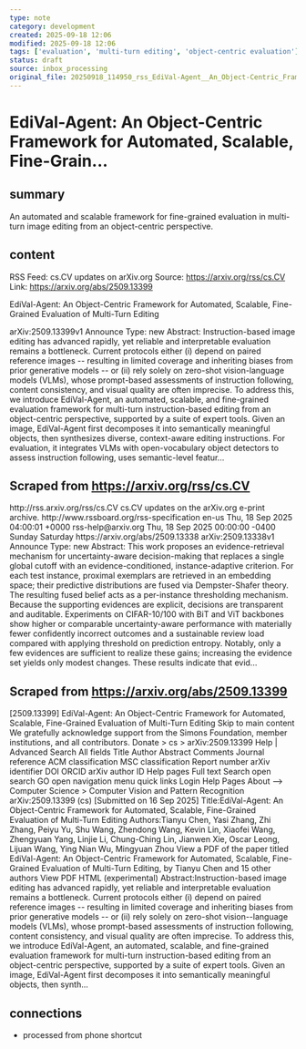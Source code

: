 ```yaml
---
type: note
category: development
created: 2025-09-18 12:06
modified: 2025-09-18 12:06
tags: ['evaluation', 'multi-turn editing', 'object-centric evaluation']
status: draft
source: inbox_processing
original_file: 20250918_114950_rss_EdiVal-Agent__An_Object-Centric_Framework_for_Auto.txt
---
```


# EdiVal-Agent: An Object-Centric Framework for Automated, Scalable, Fine-Grain...

## summary
An automated and scalable framework for fine-grained evaluation in multi-turn image editing from an object-centric perspective.

## content
RSS Feed: cs.CV updates on arXiv.org
Source: https://arxiv.org/rss/cs.CV
Link: https://arxiv.org/abs/2509.13399

EdiVal-Agent: An Object-Centric Framework for Automated, Scalable, Fine-Grained Evaluation of Multi-Turn Editing

arXiv:2509.13399v1 Announce Type: new Abstract: Instruction-based image editing has advanced rapidly, yet reliable and interpretable evaluation remains a bottleneck. Current protocols either (i) depend on paired reference images -- resulting in limited coverage and inheriting biases from prior generative models -- or (ii) rely solely on zero-shot vision-language models (VLMs), whose prompt-based assessments of instruction following, content consistency, and visual quality are often imprecise. To address this, we introduce EdiVal-Agent, an automated, scalable, and fine-grained evaluation framework for multi-turn instruction-based editing from an object-centric perspective, supported by a suite of expert tools. Given an image, EdiVal-Agent first decomposes it into semantically meaningful objects, then synthesizes diverse, context-aware editing instructions. For evaluation, it integrates VLMs with open-vocabulary object detectors to assess instruction following, uses semantic-level featur...

## Scraped from https://arxiv.org/rss/cs.CV
<?xml version='1.0' encoding='UTF-8'?>
<rss xmlns:arxiv="http://arxiv.org/schemas/atom" xmlns:dc="http://purl.org/dc/elements/1.1/" xmlns:atom="http://www.w3.org/2005/Atom" xmlns:content="http://purl.org/rss/1.0/modules/content/" version="2.0">
  <channel>
    <title>cs.CV updates on arXiv.org</title>
    <link>http://rss.arxiv.org/rss/cs.CV</link>
    <description>cs.CV updates on the arXiv.org e-print archive.</description>
    <atom:link href="http://rss.arxiv.org/rss/cs.CV" rel="self" type="application/rss+xml"/>
    <docs>http://www.rssboard.org/rss-specification</docs>
    <language>en-us</language>
    <lastBuildDate>Thu, 18 Sep 2025 04:00:01 +0000</lastBuildDate>
    <managingEditor>rss-help@arxiv.org</managingEditor>
    <pubDate>Thu, 18 Sep 2025 00:00:00 -0400</pubDate>
    <skipDays>
      <day>Sunday</day>
      <day>Saturday</day>
    </skipDays>
    <item>
      <title>Proximity-Based Evidence Retrieval for Uncertainty-Aware Neural Networks</title>
      <link>https://arxiv.org/abs/2509.13338</link>
      <description>arXiv:2509.13338v1 Announce Type: new 
Abstract: This work proposes an evidence-retrieval mechanism for uncertainty-aware decision-making that replaces a single global cutoff with an evidence-conditioned, instance-adaptive criterion. For each test instance, proximal exemplars are retrieved in an embedding space; their predictive distributions are fused via Dempster-Shafer theory. The resulting fused belief acts as a per-instance thresholding mechanism. Because the supporting evidences are explicit, decisions are transparent and auditable. Experiments on CIFAR-10/100 with BiT and ViT backbones show higher or comparable uncertainty-aware performance with materially fewer confidently incorrect outcomes and a sustainable review load compared with applying threshold on prediction entropy. Notably, only a few evidences are sufficient to realize these gains; increasing the evidence set yields only modest changes. These results indicate that evid...


## Scraped from https://arxiv.org/abs/2509.13399
[2509.13399] EdiVal-Agent: An Object-Centric Framework for Automated, Scalable, Fine-Grained Evaluation of Multi-Turn Editing Skip to main content We gratefully acknowledge support from the Simons Foundation, member institutions, and all contributors. Donate &gt; cs &gt; arXiv:2509.13399 Help | Advanced Search All fields Title Author Abstract Comments Journal reference ACM classification MSC classification Report number arXiv identifier DOI ORCID arXiv author ID Help pages Full text Search open search GO open navigation menu quick links Login Help Pages About --> Computer Science > Computer Vision and Pattern Recognition arXiv:2509.13399 (cs) [Submitted on 16 Sep 2025] Title:EdiVal-Agent: An Object-Centric Framework for Automated, Scalable, Fine-Grained Evaluation of Multi-Turn Editing Authors:Tianyu Chen, Yasi Zhang, Zhi Zhang, Peiyu Yu, Shu Wang, Zhendong Wang, Kevin Lin, Xiaofei Wang, Zhengyuan Yang, Linjie Li, Chung-Ching Lin, Jianwen Xie, Oscar Leong, Lijuan Wang, Ying Nian Wu, Mingyuan Zhou View a PDF of the paper titled EdiVal-Agent: An Object-Centric Framework for Automated, Scalable, Fine-Grained Evaluation of Multi-Turn Editing, by Tianyu Chen and 15 other authors View PDF HTML (experimental) Abstract:Instruction-based image editing has advanced rapidly, yet reliable and interpretable evaluation remains a bottleneck. Current protocols either (i) depend on paired reference images -- resulting in limited coverage and inheriting biases from prior generative models -- or (ii) rely solely on zero-shot vision--language models (VLMs), whose prompt-based assessments of instruction following, content consistency, and visual quality are often imprecise. To address this, we introduce EdiVal-Agent, an automated, scalable, and fine-grained evaluation framework for multi-turn instruction-based editing from an object-centric perspective, supported by a suite of expert tools. Given an image, EdiVal-Agent first decomposes it into semantically meaningful objects, then synth...


## connections
- processed from phone shortcut
